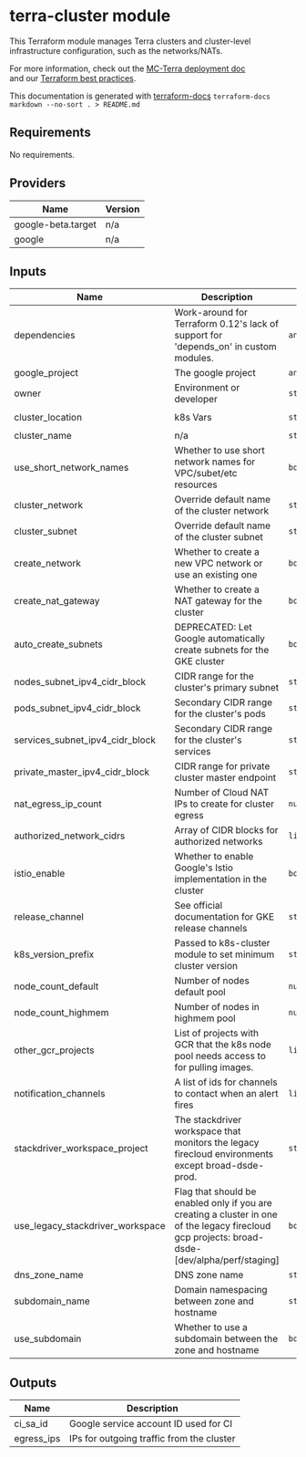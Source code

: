 # terra-cluster module

This Terraform module manages Terra clusters and cluster-level infrastructure configuration, such as the networks/NATs.

For more information, check out the [MC-Terra deployment doc](https://docs.dsp-devops.broadinstitute.org/mc-terra/mcterra-deployment)  
and our [Terraform best practices](https://docs.dsp-devops.broadinstitute.org/best-practices-guides/terraform).

This documentation is generated with [terraform-docs](https://github.com/segmentio/terraform-docs)
`terraform-docs markdown --no-sort . > README.md`

## Requirements

No requirements.

## Providers

| Name | Version |
|------|---------|
| google-beta.target | n/a |
| google | n/a |

## Inputs

| Name | Description | Type | Default | Required |
|------|-------------|------|---------|:--------:|
| dependencies | Work-around for Terraform 0.12's lack of support for 'depends\_on' in custom modules. | `any` | `[]` | no |
| google\_project | The google project | `any` | n/a | yes |
| owner | Environment or developer | `string` | `""` | no |
| cluster\_location | k8s Vars | `string` | `"us-central1-a"` | no |
| cluster\_name | n/a | `string` | `""` | no |
| use\_short\_network\_names | Whether to use short network names for VPC/subet/etc resources | `bool` | `false` | no |
| cluster\_network | Override default name of the cluster network | `string` | `""` | no |
| cluster\_subnet | Override default name of the cluster subnet | `string` | `""` | no |
| create\_network | Whether to create a new VPC network or use an existing one | `bool` | `true` | no |
| create\_nat\_gateway | Whether to create a NAT gateway for the cluster | `bool` | `true` | no |
| auto\_create\_subnets | DEPRECATED: Let Google automatically create subnets for the GKE cluster | `bool` | `false` | no |
| nodes\_subnet\_ipv4\_cidr\_block | CIDR range for the cluster's primary subnet | `string` | `"0.0.0.0/32"` | no |
| pods\_subnet\_ipv4\_cidr\_block | Secondary CIDR range for the cluster's pods | `string` | `"0.0.0.0/32"` | no |
| services\_subnet\_ipv4\_cidr\_block | Secondary CIDR range for the cluster's services | `string` | `"0.0.0.0/32"` | no |
| private\_master\_ipv4\_cidr\_block | CIDR range for private cluster master endpoint | `string` | `"0.0.0.0/28"` | no |
| nat\_egress\_ip\_count | Number of Cloud NAT IPs to create for cluster egress | `number` | `2` | no |
| authorized\_network\_cidrs | Array of CIDR blocks for authorized networks | `list(string)` | `[]` | no |
| istio\_enable | Whether to enable Google's Istio implementation in the cluster | `bool` | `true` | no |
| release\_channel | See official documentation for GKE release channels | `string` | `"REGULAR"` | no |
| k8s\_version\_prefix | Passed to k8s-cluster module to set minimum cluster version | `string` | n/a | yes |
| node\_count\_default | Number of nodes default pool | `number` | `6` | no |
| node\_count\_highmem | Number of nodes in highmem pool | `number` | `8` | no |
| other\_gcr\_projects | List of projects with GCR that the k8s node pool needs access to for pulling images. | `list(string)` | `[]` | no |
| notification\_channels | A list of ids for channels to contact when an alert fires | `list(string)` | `[]` | no |
| stackdriver\_workspace\_project | The stackdriver workspace that monitors the legacy firecloud environments except broad-dsde-prod. | `string` | `"broad-dsp-stackdriver"` | no |
| use\_legacy\_stackdriver\_workspace | Flag that should be enabled only if you are creating a cluster in one of the legacy firecloud gcp projects: broad-dsde-[dev/alpha/perf/staging] | `bool` | `false` | no |
| dns\_zone\_name | DNS zone name | `string` | `"dsp-envs"` | no |
| subdomain\_name | Domain namespacing between zone and hostname | `string` | `""` | no |
| use\_subdomain | Whether to use a subdomain between the zone and hostname | `bool` | `true` | no |

## Outputs

| Name | Description |
|------|-------------|
| ci\_sa\_id | Google service account ID used for CI |
| egress\_ips | IPs for outgoing traffic from the cluster |

